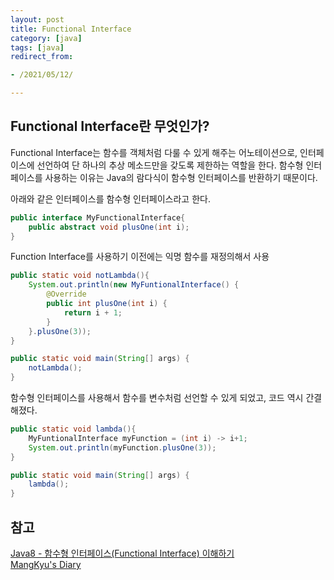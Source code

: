 ```yaml
---
layout: post 
title: Functional Interface
category: [java]
tags: [java]
redirect_from:

- /2021/05/12/

---
```


## Functional Interface란 무엇인가? 
Functional Interface는 함수를 객체처럼 다룰 수 있게 해주는 어노테이션으로, 인터페이스에 선언하여 단 하나의 추상 메소드만을 갖도록 제한하는 역할을 한다. 함수형 인터페이스를 사용하는 이유는 Java의 람다식이 함수형 인터페이스를 반환하기 때문이다.  
  
아래와 같은 인터페이스를 함수형 인터페이스라고 한다.
```java
public interface MyFunctionalInterface{
    public abstract void plusOne(int i);
}  
```  

Function Interface를 사용하기 이전에는 익명 함수를 재정의해서 사용
```java
public static void notLambda(){
    System.out.println(new MyFuntionalInterface() {
        @Override
        public int plusOne(int i) {
            return i + 1;
        }
    }.plusOne(3));
}

public static void main(String[] args) {
    notLambda();
}
```
  
함수형 인터페이스를 사용해서 함수를 변수처럼 선언할 수 있게 되었고, 코드 역시 간결해졌다.  
```java
public static void lambda(){
    MyFuntionalInterface myFunction = (int i) -> i+1;
    System.out.println(myFunction.plusOne(3));
}

public static void main(String[] args) {
    lambda();
}
```


## 참고  
[Java8 - 함수형 인터페이스(Functional Interface) 이해하기](https://codechacha.com/ko/java8-functional-interface/)  
[MangKyu's Diary](https://mangkyu.tistory.com/113)

